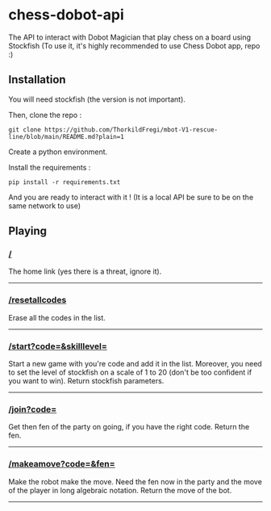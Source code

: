 # chess-dobot-api

The API to interact with Dobot Magician that play chess on a board using Stockfish
(To use it, it's highly recommended to use Chess Dobot app, repo :)

## Installation

You will need stockfish (the version is not important).

Then, clone the repo :

```git clone https://github.com/ThorkildFregi/mbot-V1-rescue-line/blob/main/README.md?plain=1```

Create a python environment.

Install the requirements :

```pip install -r requirements.txt```

And you are ready to interact with it !
(It is a local API be sure to be on the same network to use)

## Playing

### [/](/chess_dobot/main.py#L78-#L80)

The home link (yes there is a threat, ignore it).

----------------

### [/resetallcodes](/chess_dobot/main.py#L82-#L86)

Erase all the codes in the list.

----------------

### [/start?code=&skilllevel=](/chess_dobot/main.py#L88-#L108)

Start a new game with you're code and add it in the list. Moreover, you need to set the level of stockfish on a scale of 1 to 20 (don't be too confident if you want to win). Return stockfish parameters.

----------------

### [/join?code=](/chess_dobot/main.py#L110-#L118)

Get then fen of the party on going, if you have the right code. Return the fen.

----------------

### [/makeamove?code=&fen=](/chess_dobot/main.py#L120-#L156)

Make the robot make the move. Need the fen now in the party and the move of the player in long algebraic notation. Return the move of the bot.

----------------